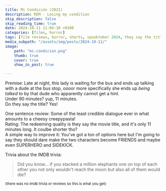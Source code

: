 ```yaml
---
title: Mi Condición (2021)
description: REM - Losing my condition
skip_description: false
skip_reading_time: true
date: 2024-10-11 11:04:10 +0100
categories: [films, horror]
tags: [film reviews, horror, shorts, spooktober 2024, they say the title]
media_subpath: "/assets/img/posts/2024-10-11/"
image:
    path: "mi-condicion.png"
    thumb: true
    cover: true
    show_in_post: true

---
```

<span class="reviewsection">Premise:</span> Late at night, this lady is waiting for the bus and ends up talking with a dude at the bus stop, oooor more specifically she ends up *being talked to* by that dude who apparently cannot get a hint.<br/>
<span class="reviewsection">Under 90 minutes?</span> yup, 11 minutes.<br/>
<span class="reviewsection">Do they say the title?</span> Yes!

<span class="reviewsection">One sentence review:</span> Some of the least credible dialogue ever in what amounts to a cheesy creepypasta!<br/>
<span class="reviewsection">Rating:</span> The redeeming quality is they say the movie title, and it's only 11 minutes long. It coulbe shorter tho?<br/>
<span class="reviewsection">A simple way to improve it:</span> You've got a ton of options here but I'm going to say they should dare make the two characters become FRIENDS and maybe even SUPERHERO and SIDEKICK.

<span class="reviewsection">Trivia about the IMDB trivia:</span>
> Did you know... if you stacked a million elephants one on top of each other you not only wouldn't reach the moon but also all of them would die?

<small>(there was no imdb trivia or reviews so this is what you get)</small>